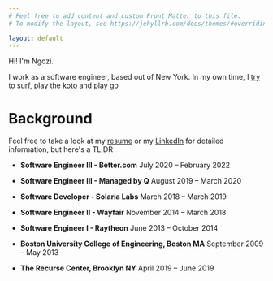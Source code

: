 ```yaml
---
# Feel free to add content and custom Front Matter to this file.
# To modify the layout, see https://jekyllrb.com/docs/themes/#overriding-theme-defaults

layout: default
---
```


Hi! I'm Ngozi.

I work as a software engineer, based out of New York. In my own time, I [try](/assets/hobbies/surf_fail.JPG) to [surf](/assets/hobbies/surf_win.JPG), play the [koto](/assets/hobbies/ngozi_koto.jpeg) and play [go](https://online-go.com/player/706985/)

# Background

Feel free to take a look at my [resume](https://docs.google.com/document/d/1UEBU-v_vXzHeQ-rf7eabIoLw4Qw-T_P5iqHWG32J0Xg/edit?usp=sharing) or my [LinkedIn](https://www.linkedin.com/in/ngozinwogwugwu/) for detailed information, but here's a TL;DR
- **Software Engineer III - Better.com** July 2020 – February 2022
- **Software Engineer III - Managed by Q** August 2019 – March 2020
- **Software Developer - Solaria Labs** March 2018 – March 2019
- **Software Engineer II - Wayfair** November 2014 – March 2018
- **Software Engineer I - Raytheon** June 2013 – October 2014


- **Boston University College of Engineering, Boston MA** September 2009 – May 2013
- **The Recurse Center, Brooklyn NY** April 2019 – June 2019
